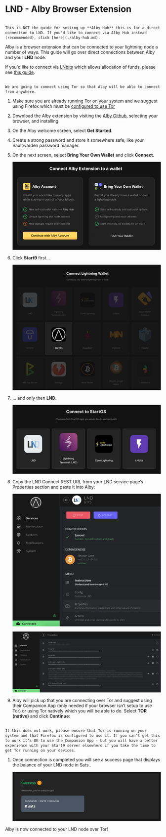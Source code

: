 # LND - Alby Browser Extension

```admonish warning

This is NOT the guide for setting up **Alby Hub** this is for a direct connection to LND. If you'd like to connect via Alby Hub instead (recommended), click [here](./alby-hub.md).

```

Alby is a browser extension that can be connected to your lightning node a number of ways. This guide will go over direct connections between Alby and your **LND** node.

If you'd like to connect via [LNbits](https://marketplace.start9.com/marketplace/lnbits) which allows allocation of funds, please see [this guide](../lnbits.md).

```admonish note

We are going to connect using Tor so that Alby will be able to connect from anywhere.

```

1. Make sure you are already [running Tor](/user-manual/connecting-remotely/tor.md) on your system and we suggest using Firefox which must be [configured to use Tor](/misc-guides/firefox-guides/tor.md)

1. Download the Alby extension by visiting the [Alby Github](https://github.com/getAlby/lightning-browser-extension#installation), selecting your browser, and installing.

1. On the Alby welcome screen, select **Get Started**.

1. Create a strong password and store it somewhere safe, like your Vaultwarden password manager.

1. On the next screen, select **Bring Your Own Wallet** and click **Connect**.

   ![Connect Alby](../assets/connect-alby-connect-start9-1.png)

1. Click **Start9** first...

   ![Connect Alby](../assets/connect-alby-connect-start9-2.png)

1. ... and only then **LND**.

   ![Connect Alby](../assets/connect-alby-connect-start9-3.png)

1. Copy the LND Connect REST URL from your LND service page’s Properties section and paste it into Alby:

   ![Connect Alby](../assets/connect-alby-lnd-startos-rest1.png)

   ![Connect Alby](../assets/connect-alby-lnd-startos-rest2.png)

1. Alby will pick up that you are connecting over Tor and suggest using their Companion App (only needed if your browser isn’t setup to use Tor) or using Tor natively which you will be able to do. Select **TOR (native)** and click **Continue**:

```admonish note

If this does not work, please ensure that Tor is running on your system and that Firefox is configured to use it. If you can’t get this to work it’s OK to use the Companion App - but you will have a better experience with your Start9 server elsewhere if you take the time to get Tor running on your devices.

```

1. Once connection is completed you will see a success page that displays the balance of your LND node in Sats..

   ![Connect Alby](../assets/connect-alby-cln-success.png)

Alby is now connected to your LND node over Tor!
